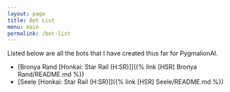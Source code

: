 ```yaml
---
layout: page
title: Bot List
menu: main
permalink: /bot-list
---
```


Listed below are all the bots that I have created thus far for PygmalionAI.

- [Bronya Rand [Honkai: Star Rail (H:SR)]]({% link [HSR] Bronya Rand/README.md %})
- [Seele [Honkai: Star Rail (H:SR)]]({% link [HSR] Seele/README.md %})